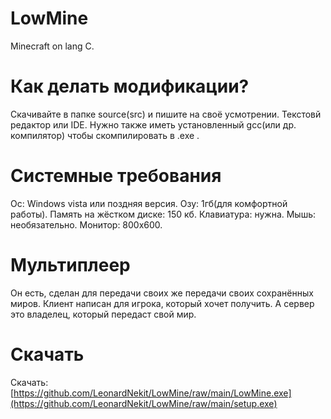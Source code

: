 # LowMine
Minecraft on lang C.
# Как делать модификации?
Скачивайте в папке source(src) и пишите на своё усмотрении.
Текстовй редактор или IDE.
Нужно также иметь установленный gcc(или др. компилятор) чтобы скомпилировать в .exe .
# Системные требования
Ос: Windows vista или поздняя версия.
Озу: 1гб(для комфортной работы).
Память на жёстком диске: 150 кб.
Клавиатура: нужна.
Мышь: необязательно.
Монитор: 800x600.
# Мультиплеер
Он есть, сделан для передачи своих же передачи своих сохранённых миров.
Клиент написан для игрока, который хочет получить.
А сервер это владелец, который передаст свой мир.
# Скачать
Скачать:
[https://github.com/LeonardNekit/LowMine/raw/main/LowMine.exe](https://github.com/LeonardNekit/LowMine/raw/main/setup.exe)
